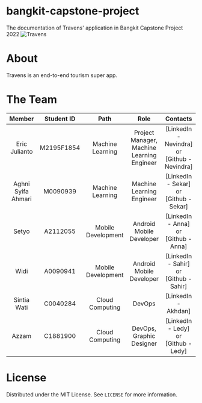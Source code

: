# bangkit-capstone-project
The documentation of Travens' application in Bangkit Capstone Project 2022
![Travens](https://github.com/algonacci/Free-CDN/blob/main/Travens-CDN/Banner_Travens.png?raw=True)

# About
Travens is an end-to-end tourism super app.

# The Team

|         Member              | Student ID |        Path        |                Role                        |                                                  Contacts                                                  |
| :--------------------:      | :--------: | :----------------: | :----------------------------------------: | :--------------------------------------------------------------------------------------------------------: |
|   Eric Julianto        |  M2195F1854  |  Machine Learning  | Project Manager, Machine Learning Engineer|  [LinkedIn - Nevindra] or [Github - Nevindra]        |
|   Aghni Syifa Ahmari   |  M0090939  |  Machine Learning  |         Machine Learning Engineer         |     [LinkedIn - Sekar] or [Github - Sekar]     |
|  Setyo         |  A2112055  | Mobile Development |              Android Mobile Developer      | [LinkedIn - Anna] or [Github - Anna] |
|  Widi               |  A0090941  | Mobile Development |              Android Mobile Developer      | [LinkedIn - Sahir] or [Github - Sahir] |
|     Sintia Wati          |  C0040284  |  Cloud Computing   |            DevOps            | [LinkedIn - Akhdan] |
|          Azzam             |  C1881900  |  Cloud Computing   |                   DevOps, Graphic Designer                   |     [LinkedIn - Ledy] or [Github - Ledy]     |

# License
Distributed under the MIT License. See `LICENSE` for more information.
